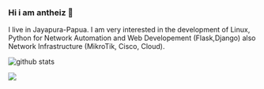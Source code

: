 ### Hi i am antheiz 👋
I live in Jayapura-Papua. I am very interested in the development of Linux, Python  for Network Automation and Web Developement (Flask,Django) also Network Infrastructure (MikroTik, Cisco, Cloud).

![github stats](https://github-readme-stats.vercel.app/api?username=antheiz&show_icons=true)

<!--
- 🔭 I'm currently working on my personal projects with *flask* and *django*
- 🌱 I'm currently learning Python for *web development*, *network automation* and *Arduino (IoT)*
- 😄 I'm natively speak Indonesian and little can speak english.
- 📫 You can contact me: Telegram : [@antroytheiz](https://t.me/antroytheiz)
- 📝 You can check <a href="http://theisandatu.com">my personal website</a> to see my notes.
-->

<img src="https://github-readme-stats.vercel.app/api/top-langs/?username=antheiz&theme=vue">


